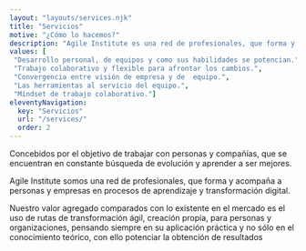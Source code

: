 ```yaml
--- 
layout: "layouts/services.njk" 
title: "Servicios"
motive: "¿Cómo lo hacemos?"
description: "Agile Institute es una red de profesionales, que forma y acompaña a personas y empresas en procesos de aprendizaje y transformación digital." 
values: [
 "Desarrollo personal, de equipos y como sus habilidades se potencian.",
 "Trabajo colaborativo y flexible para afrontar los cambios.",
 "Convergencia entre visión de empresa y de  equipo.",
 "Las herramientas al servicio del equipo.",
 "Mindset de trabajo colaborativo."]
eleventyNavigation:
  key: "Servicios"
  url: "/services/"
  order: 2
---
```


Concebidos por el objetivo de trabajar con personas y compañías,
que se encuentran en constante búsqueda de evolución y aprender a ser mejores.

Agile Institute somos una red de profesionales, que forma y acompaña a personas y empresas en procesos de aprendizaje y transformación digital.

Nuestro valor agregado comparados con lo existente en el mercado es el uso de rutas de transformación ágil, creación propia,  para personas y organizaciones, pensando siempre en su aplicación práctica y no sólo en el conocimiento teórico, con ello potenciar la obtención de resultados